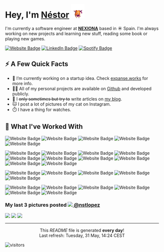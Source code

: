 <h1>Hey, I'm <a href="https://nstlopez.com/">Néstor</a> <img src="./static/suica.gif" height="45" /></h1>
<p>I'm currently a software engineer at <strong><a href="https://www.nexiona.com/">NEXIONA</a></strong> based in ☀️ Spain. I'm always working on new projects and learning new stuff, reading some book or playing new games.</p>
<p>
<a href="https://nstlopez.com"><img src="https://img.shields.io/badge/-nstlopez.com-d11c54?style=for-the-badge&labelColor=d11c54&logo=GoogleChrome&logoColor=white&link=https://nstlopez.com" alt="Website Badge"></a>
<a href="https://www.linkedin.com/in/nstlopez/"><img src="https://img.shields.io/badge/-@Nstlopez-0077B5?style=for-the-badge&labelColor=0077B5&logo=LinkedIn&link=https://www.linkedin.com/in/nstlopez/" alt="LinkedIn Badge"></a>
<a href="https://open.spotify.com/user/nesteahd?si=cfba92ab8e8443af"><img src="https://img.shields.io/badge/-@Nstlopez-1ED760?style=for-the-badge&labelColor=1ED760&logo=Spotify&logoColor=white&link=https://open.spotify.com/user/1235099575" alt="Spotify Badge"></a></p>
<h2>⚡️ A Few Quick Facts</h2>
<ul>
<li>🔭 I’m currently working on a startup idea. Check <a href="https://expanse.works">expanse.works</a> for more info.</li>
<li>👨‍💻 All of my personal projects are available on <a href="https://github.com/nsttt">Github</a> and developed publicly.</li>
<li>📝 I <s>only sometimes but try to</s> write articles on <a href="https://nstlopez.com/blog">my blog</a>.</li>
<li>🐱 I post a lot of pictures of my cat on Instagram.</li>
<li>⏱️ I have a thing for watches.</li>
</ul>
<h2>🚀 What I've Worked With</h2>
<p align="left">
<img src="https://img.shields.io/badge/-Typescript-black?style=for-the-badge&logo=Typescript" alt="Website Badge">
<img src="https://img.shields.io/badge/-Javascript-black?style=for-the-badge&logo=Javascript" alt="Website Badge">
<img src="https://img.shields.io/badge/-Go-black?style=for-the-badge&logo=go" alt="Website Badge">
<img src="https://img.shields.io/badge/-Rust-black?style=for-the-badge&logo=Rust&logoColor=orange" alt="Website Badge">
<img src="https://img.shields.io/badge/-C%23-black?style=for-the-badge&logo=Csharp" alt="Website Badge">
</p>
<p align="left">
<img src="https://img.shields.io/badge/-Node-black?style=for-the-badge&logo=node.js" alt="Website Badge">
<img src="https://img.shields.io/badge/-React-black?style=for-the-badge&logo=react" alt="Website Badge">
<img src="https://img.shields.io/badge/-NextJS-black?style=for-the-badge&logo=next.js" alt="Website Badge">
<img src="https://img.shields.io/badge/-React Native-black?style=for-the-badge&logo=react" alt="Website Badge">
<img src="https://img.shields.io/badge/-Vue-black?style=for-the-badge&logo=vue.js" alt="Website Badge">
<img src="https://img.shields.io/badge/-WASM-black?style=for-the-badge&logo=webassembly" alt="Website Badge">
<img src="https://img.shields.io/badge/-TailwindCSS-black?style=for-the-badge&logo=tailwindcss" alt="Website Badge">
<img src="https://img.shields.io/badge/-Jest-black?style=for-the-badge&logo=jest&logoColor=red" alt="Website Badge">
<img src="https://img.shields.io/badge/-Testing Library-black?style=for-the-badge&logo=testing-library" alt="Website Badge">
<img src="https://img.shields.io/badge/-Cypress-black?style=for-the-badge&logo=cypress" alt="Website Badge">
</p>
<p align="left">
<img src="https://img.shields.io/badge/-PostgreSQL-black?style=for-the-badge&logo=postgresql" alt="Website Badge">
<img src="https://img.shields.io/badge/-MySQL-black?style=for-the-badge&logo=mysql" alt="Website Badge">
<img src="https://img.shields.io/badge/-MongoDB-black?style=for-the-badge&logo=mongodb" alt="Website Badge">
<img src="https://img.shields.io/badge/-Firebase-black?style=for-the-badge&logo=firebase" alt="Website Badge">
<img src="https://img.shields.io/badge/-GraphQL-black?style=for-the-badge&logo=graphql&logoColor=magenta" alt="Website Badge">
</p>
<p align="left">
<img src="https://img.shields.io/badge/-Linux-black?style=for-the-badge&logo=linux&logoColor=white" alt="Website Badge">
<img src="https://img.shields.io/badge/-Docker-black?style=for-the-badge&logo=docker" alt="Website Badge">
<img src="https://img.shields.io/badge/-Rancher-black?style=for-the-badge&logo=rancher&logoColor=0075A8" alt="Website Badge">
<img src="https://img.shields.io/badge/-Kubernetes-black?style=for-the-badge&logo=kubernetes" alt="Website Badge">
<img src="https://img.shields.io/badge/-AWS-black?style=for-the-badge&logo=amazonaws&logoColor=orange" alt="Website Badge">
<img src="https://img.shields.io/badge/-Terraform-black?style=for-the-badge&logo=terraform&logoColor=purple" alt="Website Badge">
</p>
<h3>My last 3 pictures posted <a href="https://www.instagram.com/nstlopez/" target="_blank"><img src="https://upload.wikimedia.org/wikipedia/commons/thumb/e/e7/Instagram_logo_2016.svg/1024px-Instagram_logo_2016.svg.png" width="20"/> @nstlopez</a><br/>
</h3><p><img width="200" src="https:&#x2F;&#x2F;cdn1.picuki.com&#x2F;hosted-by-instagram&#x2F;q&#x3D;0exhNuNYnjBcaS3SYdxKjf8K2fRyWg9SZ60STLepjSVmIR1vLHOapZA0mpCj4yRwKwVlASuRYz1o540pVFxVCT14OUDZQLOPSDxT6audU+ihvDFu8JRpl7oxKHcWYHWo8MUrVGSpNWwPG%7C%7CsAULjh7uZDu7%7C%7CzNnZSyWaRMdsBnmICqZXwCJ1mwsFusvrBv0Xm1IwleS5J%7C%7CWU1IUc879Hdq2lHDrrzNsB9q7JjR7Aei8pL6ODj3Rq2ElIpenojRmDG%7C%7CLTPnNEMjSC1emNgq1WlY60tGGU%7C%7CuQyhmBBm58orjIj%7C%7CFa9r3a4VtoL2bUcmGW9opUk53cH7mCuQODCW%7C%7Cndt7nfdzKKEUdQX%7C%7C831daTNevjt1AuUZL%7C%7CkP5djCSs8AfTfQ1L7FPSdH%7C%7CoMp81AGaUYhQeR1VLsLfbL0hBOFzxO3mOJCpQoEA&#x3D;&#x3D;" /> <img width="200" src="https:&#x2F;&#x2F;cdn1.picuki.com&#x2F;hosted-by-instagram&#x2F;q&#x3D;0exhNuNYnjBcaS3SYdxKjf8K2fRyWg9SZ60STLepjSVmIR1vLHOapZA0mpCj4yRwKwVlASuRYz1n7I8jVVpZCD17NETWQbWOSDdV66uZVeqivDFh95BjnLY8L3cYZH6v8cYuXWGpNWwPG%7C%7CsAULjh7uZDu7%7C%7CzNnZSyWaRMdsBnmICqZXwCJ1mwsFusvrBv0Xm1IwleS5J%7C%7CWU1IUc879Hdq2lHDrrzNsB9q7JjR7Aei8pL6ODj3Rq2ElIpenojRmDN%7C%7CLTPnNEMjSC1IT0L6HD1V+RiKxw%7C%7CuWqMpD4iucorjIj%7C%7CFa9r3a4VtoL2bUcmGW9opUk53cH7mCuQODCW%7C%7CncL9HDbzIHgVcQEvLa9PaKqZd%7C%7Cm+BvVSI6TLawZVlQMP9XfQwr9NNSgIs5ogc1AGaUYhQeRoF6cJvbL0hBOFzxO3mOJCpQoEA&#x3D;&#x3D;" /> <img width="200" src="https:&#x2F;&#x2F;cdn1.picuki.com&#x2F;hosted-by-instagram&#x2F;q&#x3D;0exhNuNYnjBcaS3SYdxKjf8K2fRyWg9SZ60STLepjSVmIR1vLHOapZA0mpCj4yRwKwVlASuRYz1n7IgtVVhSCT15P0feSbaMRDZc76qdVOiivDBg8ZZnkLs1KXMabX+r%7C%7CsskVGCpNWwPG%7C%7CsAULjh7uZDu7%7C%7CzNnZSyWaRMdsBnmICqZXwCJ1mwsFusvrBv0Xm1IwleS5J%7C%7CWU1IUc879Hdq2lHDrrzNsB9q7JjR7Aei8pL6ODj3Rq2ElIpenojRmDJ%7C%7CLTPnNEMjSC1RmY08jj1RIYyCks%7C%7CuQyzsCR8v8orjIj%7C%7CFa9r3a4VtoL2bUcmGW9opUk53cH7mCuQODCW%7C%7CndtxVSH4LSndfcF%7C%7CqHpK%7C%7CqnBO3q%7C%7CjHjSeT%7C%7CTbV5DXQuD%7C%7CjMUW%7C%7C+CNOGIcwOkc1AGaUYhQeRoFbsJvbL0hBOFzxO3mOJCpQoEA&#x3D;&#x3D;" /></p>

------------
<p align="center">This <i>README</i> file is generated <b>every day</b>!</br>Last refresh: Tuesday, 31 May, 14:24 CEST</p>

<p><img src="https://visitor-badge.glitch.me/badge?page_id=nsttt.nsttt" alt="visitors"></p>
